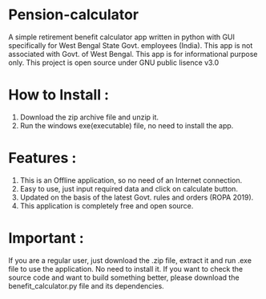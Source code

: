 # Pension-calculator
A simple retirement benefit calculator app written in python with GUI specifically for West Bengal State Govt. employees (India).
This app is not associated with Govt. of West Bengal. This app is for informational purpose only. 
This project is open source under GNU public lisence v3.0
 
 # How to Install :
 1. Download the zip archive file and unzip it. 
 1. Run the windows exe(executable) file, no need to install the app.
 
 # Features :
 1. This is an Offline application, so no need of an Internet connection.
 2. Easy to use, just input required data and click on calculate button.
 3. Updated on the basis of the latest Govt. rules and orders (ROPA 2019).
 4. This application is completely free and open source.

# Important :
If you are a regular user, just download the .zip file, extract it and run .exe file to use the application. No need to install it.
If you want to check the source code and want to build something better, please download the benefit_calculator.py file and its dependencies.
